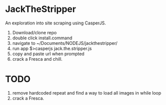 # JackTheStripper

An exploration into site scraping using CasperJS.

1. Download/clone repo
2. double click install.command
3. navigate to ~/Documents/NODEJS/jackthestripper/
4. run app $>casperjs jack.the.stripper.js
5. copy and paste url when prompted
6. crack a Fresca and chill.

# TODO

1. remove hardcoded repeat and find a way to load all images in while loop
2. crack a Fresca.
